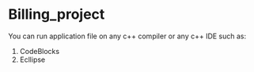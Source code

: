 # Billing_project

You can run application file on any c++ compiler or any c++ IDE such as:
1) CodeBlocks
2) Ecllipse
